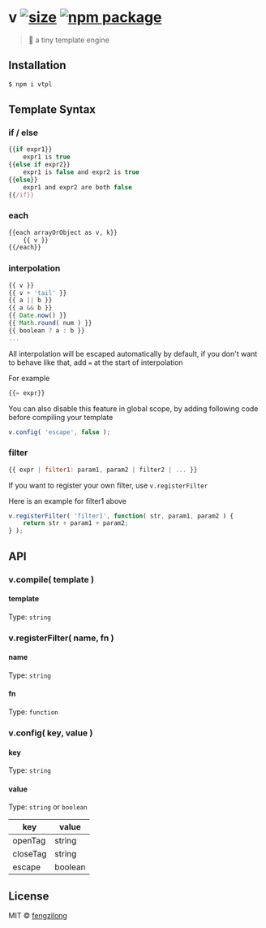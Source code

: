 # v [![size][size-image]][size-url] [![npm package][npm-package-image]][npm-package-url]

> :rabbit: a tiny template engine

## Installation

```bash
$ npm i vtpl
```

## Template Syntax

### if / else

```js
{{if expr1}}
	expr1 is true
{{else if expr2}}
	expr1 is false and expr2 is true
{{else}}
	expr1 and expr2 are both false
{{/if}}
```

### each

```html
{{each arrayOrObject as v, k}}
	{{ v }}
{{/each}}
```

### interpolation

```js
{{ v }}
{{ v + 'tail' }}
{{ a || b }}
{{ a && b }}
{{ Date.now() }}
{{ Math.round( num ) }}
{{ boolean ? a : b }}
...
```

All interpolation will be escaped automatically by default, if you don't want to behave like that, add `=` at the start of interpolation

For example

```js
{{= expr}}
```

You can also disable this feature in global scope, by adding following code before compiling your template

```js
v.config( 'escape', false );
```


### filter

```js
{{ expr | filter1: param1, param2 | filter2 | ... }}
```

If you want to register your own filter, use `v.registerFilter`

Here is an example
for filter1 above

```js
v.registerFilter( 'filter1', function( str, param1, param2 ) {
	return str + param1 + param2;
} );
```

## API

### v.compile( template )

#### template

Type: `string`

### v.registerFilter( name, fn )

#### name

Type: `string`

#### fn

Type: `function`

### v.config( key, value )

#### key

Type: `string`

#### value

Type: `string` or `boolean`

key | value
------- | -----------
openTag | string
closeTag | string
escape | boolean

## License

MIT © [fengzilong](https://github.com/fengzilong/v)

[size-image]: https://img.shields.io/badge/size-3.57KB-brightgreen.svg?style=flat-square
[size-url]: https://github.com/fengzilong/v/tree/master/dist/v.js

[npm-package-image]: https://img.shields.io/npm/v/vtpl.svg?style=flat-square
[npm-package-url]: https://www.npmjs.org/package/vtpl
